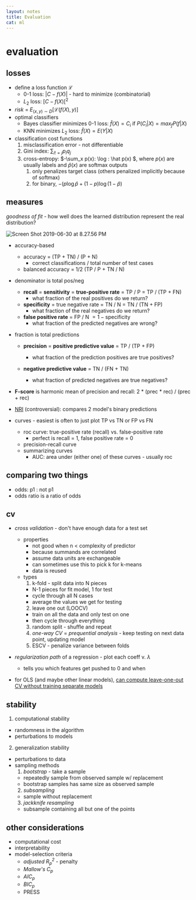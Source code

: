 ```yaml
---
layout: notes
title: Evaluation
cat: ml
---
```


#  evaluation

## losses

- define a loss function $\mathcal{L}$
  - 0-1 loss: $\vert C-f(X)\vert$  - hard to minimize (combinatorial)
  - $L_2$ loss: $[C-f(X)[^2$
- *risk* = $E_{(x,y)\sim D}[\mathcal L(f(X), y) ]$
- optimal classifiers
  - Bayes classifier minimizes 0-1 loss: $\hat{f}(X)=C_i$ if $P(C_i\vert X)=max_f P(f\vert X)$
  - KNN minimizes $L_2$ loss: $\hat{f}(X)=E(Y\vert X)$ 
- classification cost functions
  1. misclassification error - not differentiable
  2. Gini index: $\sum_{i != j} p_i q_j$
  3. cross-entropy: $-\sum_x p(x)\: \log \: \hat p(x) $, where $p(x)$ are usually labels and $\hat p(x)$ are softmax outputs
     1. only penalizes target class (others penalized implicitly because of softmax)
     2. for binary, $- (p \log \hat p + (1-p) \log (1-\hat p)$

## measures

*goodness of fit* - how well does the learned distribution represent the real distribution?

![Screen Shot 2019-06-30 at 8.27.56 PM](../assets/eval_metrics.png)

- accuracy-based
  - accuracy = (TP + TN) / (P + N)
    - correct classifications / total number of test cases
  - balanced accuracy = 1/2 (TP / P + TN / N)
- denominator is total pos/neg
  - **recall** = **sensitivity** =  **true-positive rate** = TP / P = TP / (TP + FN)
    - what fraction of the real positives do we return?
  - **specificity** = true negative rate = TN / N = TN / (TN + FP)
    - what fraction of the real negatives do we return?
  - **false positive rate** = FP / N $= 1 - \text{specificity}$
    - what fraction of the predicted negatives are wrong?
- fraction is total predictions
  - **precision** = **positive predictive value** = TP / (TP + FP)
    - what fraction of the prediction positives are true positives?

  - **negative predictive value** = TN / (FN + TN)
    - what fraction of predicted negatives are true negatives?
- **F-score** is harmonic mean of precision and recall: 2 * (prec * rec) / (prec + rec)
- [NRI](https://en.wikipedia.org/wiki/Net_reclassification_improvement) (controversial): compares 2 model's binary predictions
- curves - easiest is often to just plot TP vs TN or FP vs FN

  - roc curve: true-positive rate (recall) vs. false-positive rate
    - perfect is recall = 1, false positive rate = 0
  - precision-recall curve
  - summarizing curves
    - AUC: area under (either one) of these curves - usually roc

## comparing two things

- odds: p1 : not p1
- odds ratio is a ratio of odds

## cv

- *cross validation* - don't have enough data for a test set
  - properties
    - not good when n < complexity of predictor
    - because summands are correlated
    - assume data units are exchangeable
    - can sometimes use this to pick k for k-means
    - data is reused
  - types
    1. k-fold - split data into N pieces
      - N-1 pieces for fit model, 1 for test
      - cycle through all N cases
      - average the values we get for testing
    2. leave one out (LOOCV)
      - train on all the data and only test on one
      - then cycle through everything
    3. random split - shuffle and repeat
    4. *one-way CV* = *prequential analysis* - keep testing on next data point, updating model
    5. ESCV - penalize variance between folds
- *regularization path* of a regression - plot each coeff v. $\lambda$
  
  - tells you which features get pushed to 0 and when
- for OLS (and maybe other linear models), [can compute leave-one-out CV without training separate models](https://robjhyndman.com/hyndsight/crossvalidation/)

## stability
1. computational stability
  - randomness in the algorithm
  - perturbations to models
2. generalization stability
  - perturbations to data
  - sampling methods
    1. *bootstrap* - take a sample
      - repeatedly sample from observed sample w/ replacement
      - bootstrap samples has same size as observed sample
    2. *subsampling*
      - sample without replacement
    3. *jackknife resampling*
      - subsample containing all but one of the points

## other considerations

- computational cost
- interpretability
- model-selection criteria
  - *adjusted $R^2_p$* - penalty 
  - *Mallow's $C_p$*
  - *$AIC_p$*
  - *$BIC_p$*
  - PRESS